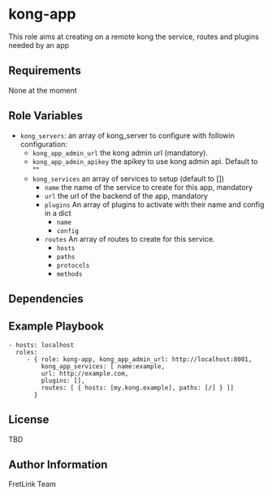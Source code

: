 kong-app
=========

This role aims at creating on a remote kong the service, routes and plugins needed by an app

Requirements
------------

None at the moment

Role Variables
--------------
* `kong_servers`: an array of kong\_server to configure with followin configuration:
  * `kong_app_admin_url` the kong admin url (mandatory).
  * `kong_app_admin_apikey` the apikey to use kong admin api. Default to ""
  * `kong_services` an array of services to setup (default to [])
    * `name` the name of the service to create for this app, mandatory
    * `url` the url of the backend of the app, mandatory
    * `plugins` An array of plugins to activate with their name and config in a dict
      * `name`
      * `config`
    * `routes` An array of routes to create for this service.
      * `hosts`
      * `paths`
      * `protocols`
      * `methods`

Dependencies
------------



Example Playbook
----------------

    - hosts: localhost
      roles:
         - { role: kong-app, kong_app_admin_url: http://localhost:8001,
             kong_app_services: [ name:example,
             url: http://example.com,
             plugins: [],
             routes: [ { hosts: [my.kong.example], paths: [/] } ]]
           }

License
-------

TBD

Author Information
------------------

FretLink Team
